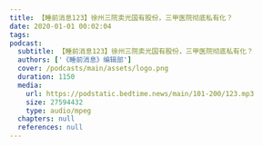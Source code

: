 ```yaml
---
title: 【睡前消息123】徐州三院卖光国有股份，三甲医院彻底私有化？
date: 2020-01-01 00:02:04
tags:
podcast:
  subtitle: 【睡前消息123】徐州三院卖光国有股份，三甲医院彻底私有化？
  authors: ['《睡前消息》编辑部']
  cover: /podcasts/main/assets/logo.png
  duration: 1150
  media:
    url: https://podstatic.bedtime.news/main/101-200/123.mp3
    size: 27594432
    type: audio/mpeg
  chapters: null
  references: null
---
```

